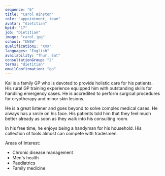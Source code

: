 ```yaml
---
sequence: "6"
title: "Carol Winston"
role: "appointment, team"
avatar: "dietitian"
bpid: "17"
job: "Dietitian"
image: "carol.jpg"
school: "UNSW"
qualification1: "XXX"
languages: "English"
availability: "Thur, Sat"
consultationGroup: "2"
terms: "dietitian"
emailConfirmation: "gp"
---
```


Kai is a family GP who is devoted to provide holistic care for his patients. His rural GP training experience equipped him with outstanding skills for handling emergency cases. He is accredited to perform surgical procedures for cryotherapy and minor skin lesions.    

He is a great listener and goes beyond to solve complex medical cases. He always has a smile on his face. His patients told him that they feel much better already as soon as they walk into his consulting room.    

In his free time, he enjoys being a handyman for his household. His collection of tools almost can compete with tradesmen.    

Areas of Interest:
- Chronic disease management 
- Men's health
- Paediatrics
- Family medicine